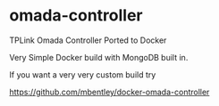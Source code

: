 # omada-controller
TPLink Omada Controller Ported to Docker

Very Simple Docker build with MongoDB built in.


If you want a very very custom build try

https://github.com/mbentley/docker-omada-controller

